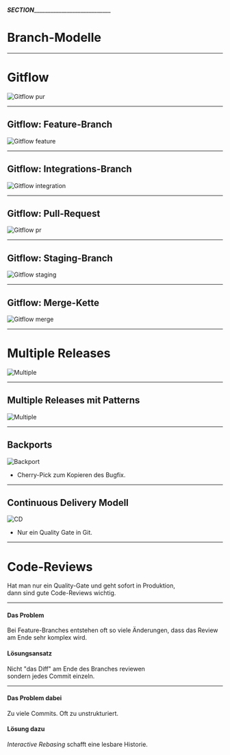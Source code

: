 ___SECTION_______________________________


Branch-Modelle
==============


_________________________________________

Gitflow
=======

![Gitflow pur](branch-modelle/abb-branching-strategie-gitflow.png)

_________________________________________

Gitflow: Feature-Branch
------------------------

![Gitflow feature](branch-modelle/abb-branching-strategie-gitflow-patterns-feature-branch.png)

_________________________________________

Gitflow: Integrations-Branch
-----------------------------

![Gitflow integration](branch-modelle/abb-branching-strategie-gitflow-patterns-integrationsbranch.png)

_________________________________________

Gitflow: Pull-Request
-----------------------------

![Gitflow pr](branch-modelle/abb-branching-strategie-gitflow-patterns-pull-requests.png)

_________________________________________

Gitflow: Staging-Branch
-----------------------------

![Gitflow staging](branch-modelle/abb-branching-strategie-gitflow-patterns-staging-branch.png)

_________________________________________

Gitflow: Merge-Kette
-----------------------------

![Gitflow merge](branch-modelle/abb-branching-strategie-gitflow-patterns-merge-kette.png)

_________________________________________



Multiple Releases
=================

![Multiple](branch-modelle/abb-release-produkte.png)

_________________________________________

Multiple Releases mit Patterns
------------------------------

![Multiple](branch-modelle/abb-release-produkte-patterns.png)

_________________________________________



Backports
---------

![Backport](branch-modelle/abb-release-produkte-backport.png)

 * Cherry-Pick zum Kopieren des Bugfix.

_________________________________________


Continuous Delivery Modell
--------------------------

![CD](branch-modelle/abb-release-continuous-delivery.png)

 * Nur ein Quality Gate in Git.

_________________________________________

Code-Reviews
============

Hat man nur ein Quality-Gate und geht sofort in Produktion, <BR>
dann sind gute Code-Reviews wichtig.

_________________________________________

#### Das Problem

Bei Feature-Branches entstehen oft so viele Änderungen, dass das Review am Ende sehr komplex wird.


#### Lösungsansatz

Nicht "das Diff" am Ende des Branches reviewen<br/>
sondern jedes Commit einzeln.

_________________________________________

#### Das Problem dabei

Zu viele Commits. Oft zu unstrukturiert.

#### Lösung dazu

*Interactive Rebasing* schafft eine lesbare Historie.
